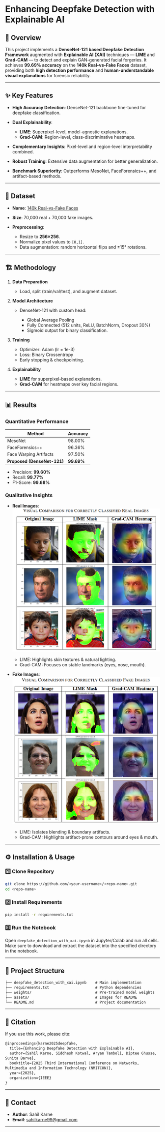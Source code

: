 # Enhancing Deepfake Detection with Explainable AI

## 📌 Overview

This project implements a **DenseNet-121 based Deepfake Detection Framework** augmented with **Explainable AI (XAI)** techniques — **LIME** and **Grad-CAM** — to detect and explain GAN-generated facial forgeries.
It achieves **99.69% accuracy** on the **140k Real-vs-Fake Faces** dataset, providing both **high detection performance** and **human-understandable visual explanations** for forensic reliability.

---

## ✨ Key Features

* **High Accuracy Detection**: DenseNet-121 backbone fine-tuned for deepfake classification.
* **Dual Explainability**:

  * **LIME**: Superpixel-level, model-agnostic explanations.
  * **Grad-CAM**: Region-level, class-discriminative heatmaps.
* **Complementary Insights**: Pixel-level and region-level interpretability combined.
* **Robust Training**: Extensive data augmentation for better generalization.
* **Benchmark Superiority**: Outperforms MesoNet, FaceForensics++, and artifact-based methods.

---

## 📂 Dataset

* **Name**: [140k Real-vs-Fake Faces](https://www.kaggle.com/datasets/xhlulu/140k-real-and-fake-faces)
* **Size**: 70,000 real + 70,000 fake images.
* **Preprocessing**:

  * Resize to **256×256**.
  * Normalize pixel values to `[0,1]`.
  * Data augmentation: random horizontal flips and ±15° rotations.

---

## 🏗 Methodology

1. **Data Preparation**

   * Load, split (train/val/test), and augment dataset.
2. **Model Architecture**

   * DenseNet-121 with custom head:

     * Global Average Pooling
     * Fully Connected (512 units, ReLU, BatchNorm, Dropout 30%)
     * Sigmoid output for binary classification.
3. **Training**

   * Optimizer: Adam (lr = 1e-3)
   * Loss: Binary Crossentropy
   * Early stopping & checkpointing.
4. **Explainability**

   * **LIME** for superpixel-based explanations.
   * **Grad-CAM** for heatmaps over key facial regions.

---

## 📊 Results

### **Quantitative Performance**

| Method                      | Accuracy   |
| --------------------------- | ---------- |
| MesoNet                     | 98.00%     |
| FaceForensics++             | 96.36%     |
| Face Warping Artifacts      | 97.50%     |
| **Proposed (DenseNet-121)** | **99.69%** |

* Precision: **99.60%**
* Recall: **99.77%**
* F1-Score: **99.68%**

### **Qualitative Insights**

* **Real Images**:
    ![VISUAL_COMPARISON_FOR_CORRECTLY_CLASSIFIED_REAL_IMAGES](assets/VISUAL_COMPARISON_FOR_CORRECTLY_CLASSIFIED_REAL_IMAGES.png)
  * LIME: Highlights skin textures & natural lighting.
  * Grad-CAM: Focuses on stable landmarks (eyes, nose, mouth).

* **Fake Images**:
    ![VISUAL_COMPARISON_FOR_CORRECTLY_CLASSIFIED_FAKE_IMAGES](assets/VISUAL_COMPARISON_FOR_CORRECTLY_CLASSIFIED_FAKE_IMAGES.png)
  * LIME: Isolates blending & boundary artifacts.
  * Grad-CAM: Highlights artifact-prone contours around eyes & mouth.

---

## ⚙️ Installation & Usage

### 1️⃣ Clone Repository

```bash
git clone https://github.com/<your-username>/<repo-name>.git
cd <repo-name>
```

### 2️⃣ Install Requirements

```bash
pip install -r requirements.txt
```

### 3️⃣ Run the Notebook

Open `deepfake_detection_with_xai.ipynb` in Jupyter/Colab and run all cells.
Make sure to download and extract the dataset into the specified directory in the notebook.

---

## 📌 Project Structure

```
├── deepfake_detection_with_xai.ipynb    # Main implementation
├── requirements.txt                     # Python dependencies
├── weights/                             # Pre-trained model weights
├── assets/                              # Images for README
└── README.md                            # Project documentation

```

---

## 📜 Citation

If you use this work, please cite:

```
@inproceedings{karne2025deepfake,
  title={Enhancing Deepfake Detection with Explainable AI},
  author={Sahil Karne, Siddhesh Kotwal, Aryan Tamboli, Diptee Ghusse, Sunita Barve},
  booktitle={2025 Third International Conference on Networks, Multimedia and Information Technology (NMITCON)},
  year={2025},
  organization={IEEE}
}
```

---

## 📧 Contact

* **Author**: Sahil Karne
* **Email**: [sahilkarne99@gmail.com](mailto:sahilkarne99@gmail.com)

---